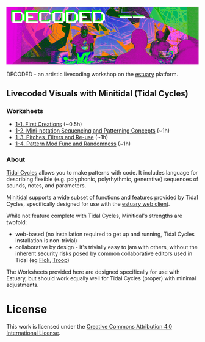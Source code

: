 !['DECODED Banner](/images/antonio_3_banner.png)

DECODED - an artistic livecoding workshop on the [estuary](https://estuary.mcmaster.ca) platform. 

## Livecoded Visuals with Minitidal (Tidal Cycles)

### Worksheets

 - [1-1. First Creations](/minitidal/1-1.md) (~0.5h)
 - [1-2. Mini-notation Sequencing and Patterning Concepts](/minitidal/1-2.md) (~1h)
 - [1-3. Pitches, Filters and Re-use](/minitidal/1-3.md) (~1h)
 - [1-4. Pattern Mod Func and Randomness](/minitidal/1-4.md) (~1h)

### About

[Tidal Cycles](https://tidalcycles.org/) allows you to make patterns with code. It includes language for describing flexible (e.g. polyphonic, polyrhythmic, generative) sequences of sounds, notes, and parameters.

[Minitidal](https://github.com/dktr0/estuary) supports a wide subset of functions and features provided by Tidal Cycles, specifically designed for use with the [estuary web client](https://estuary.mcmaster.ca).

While not feature complete with Tidal Cycles, Minitidal's strengths are twofold:

  - web-based (no installation required to get up and running, Tidal Cycles installation is non-trivial)
  - collaborative by design - it's trivially easy to jam with others, without the inherent security risks posed by common collaborative editors used in Tidal (eg [Flok](https://github.com/munshkr/flok), [Troop](https://github.com/Qirky/Troop))

The Worksheets provided here are designed specifically for use with Estuary, but should work equally well for Tidal Cycles (proper) with minimal adjustments.

# License

This work is licensed under the [Creative Commons Attribution 4.0 International License](http://creativecommons.org/licenses/by/4.0/). 
